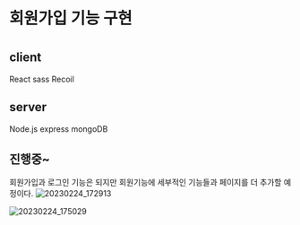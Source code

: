 <h1>회원가입 기능 구현<h1>
 <h2>client</h2>
 
React sass Recoil

## server
 
Node.js express mongoDB
 
## 진행중~
 
 회원가입과 로그인 기능은 되지만 회원기능에 세부적인 기능들과 페이지를 더 추가할 예정이다.
![20230224_172913](https://user-images.githubusercontent.com/123912121/221130478-bcde8c74-a876-4340-8e13-9240a551b691.png)
 
 ![20230224_175029](https://user-images.githubusercontent.com/123912121/221134402-22940821-0d03-45df-a1c4-83df2b003f07.png)

